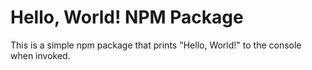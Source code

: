 # Hello, World! NPM Package

This is a simple npm package that prints "Hello, World!" to the console when invoked.
